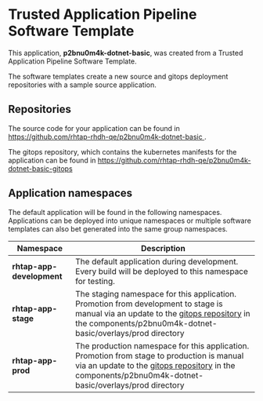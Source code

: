 # Trusted Application Pipeline Software Template

This application, **p2bnu0m4k-dotnet-basic**, was created from a Trusted Application Pipeline Software Template.

The software templates create a new source and gitops deployment repositories with a sample source application. 

## Repositories

The source code for your application can be found in [https://github.com/rhtap-rhdh-qe/p2bnu0m4k-dotnet-basic ](https://github.com/rhtap-rhdh-qe/p2bnu0m4k-dotnet-basic ).
 
The gitops repository, which contains the kubernetes manifests for the application can be found in 
[https://github.com/rhtap-rhdh-qe/p2bnu0m4k-dotnet-basic-gitops ](https://github.com/rhtap-rhdh-qe/p2bnu0m4k-dotnet-basic-gitops ) 

## Application namespaces 

The default application will be found in the following namespaces. Applications can be deployed into unique namespaces or multiple software templates can also bet generated into the same group namespaces.  

|  Namespace   |  Description   |  
| -------- | -------- |   
| **rhtap-app-development** | The default application during development. Every build will be deployed to this namespace for testing. | 
| **rhtap-app-stage** | The staging namespace for this application. Promotion from development to stage is manual via an update to the [gitops repository](https://github.com/rhtap-rhdh-qe/p2bnu0m4k-dotnet-basic-gitops ) in the components/p2bnu0m4k-dotnet-basic/overlays/prod directory |  
| **rhtap-app-prod** | The production namespace for this application. Promotion from stage to production is manual via an update to the [gitops repository](https://github.com/rhtap-rhdh-qe/p2bnu0m4k-dotnet-basic-gitops ) in the components/p2bnu0m4k-dotnet-basic/overlays/prod directory | 